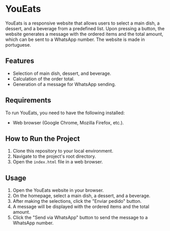 # YouEats

YouEats is a responsive website that allows users to select a main dish, a dessert, and a beverage from a predefined list. Upon pressing a button, the website generates a message with the ordered items and the total amount, which can be sent to a WhatsApp number. The website is made in portuguese.

## Features

- Selection of main dish, dessert, and beverage.
- Calculation of the order total.
- Generation of a message for WhatsApp sending.

## Requirements

To run YouEats, you need to have the following installed:

- Web browser (Google Chrome, Mozilla Firefox, etc.).

## How to Run the Project

1. Clone this repository to your local environment.
2. Navigate to the project's root directory.
3. Open the `index.html` file in a web browser.

## Usage

1. Open the YouEats website in your browser.
2. On the homepage, select a main dish, a dessert, and a beverage.
3. After making the selections, click the "Enviar pedido" button.
4. A message will be displayed with the ordered items and the total amount.
5. Click the "Send via WhatsApp" button to send the message to a WhatsApp number.
